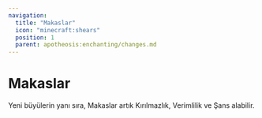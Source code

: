 ```yaml
---
navigation:
  title: "Makaslar"
  icon: "minecraft:shears"
  position: 1
  parent: apotheosis:enchanting/changes.md
---
```


# Makaslar

Yeni büyülerin yanı sıra, Makaslar artık <Color id="blue">Kırılmazlık</Color>, <Color id="blue">Verimlilik</Color> ve <Color id="blue">Şans</Color> alabilir.

